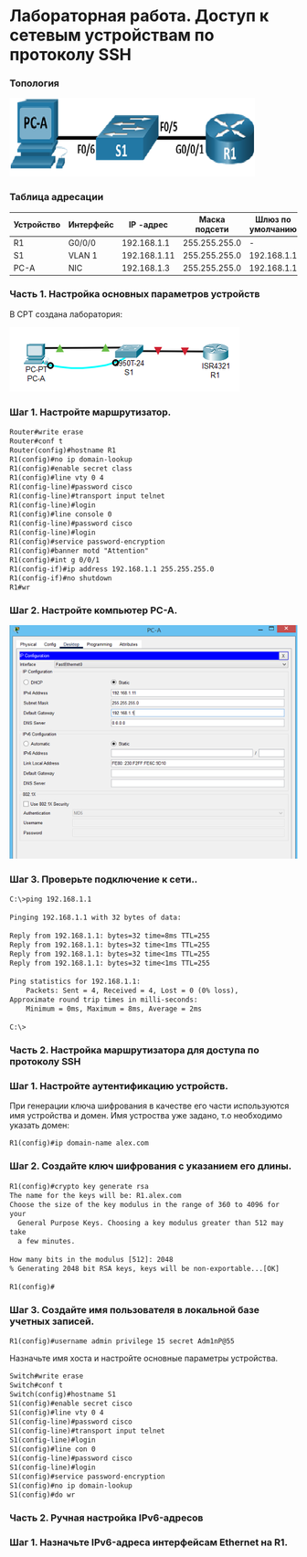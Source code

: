 # Лабораторная работа. Доступ к сетевым устройствам по протоколу SSH 

### Топология

![](lab5.png)

### Таблица адресации

| Устройство  | Интерфейс | IP  -адрес          | Маска подсети  | Шлюз по умолчанию |
|-------------|-----------|---------------------|----------------|-------------------|
| R1          | G0/0/0    | 192.168.1.1         | 255.255.255.0  | -                 | 
| S1          | VLAN 1    | 192.168.1.11        | 255.255.255.0  | 192.168.1.1       | 
| PC-A        | NIC       | 192.168.1.3         | 255.255.255.0  | 192.168.1.1       | 

### Часть 1. Настройка основных параметров устройств

В CPT создана лаборатория:

![](1.png)

### Шаг 1.  Настройте маршрутизатор.

```
Router#write erase 
Router#conf t
Router(config)#hostname R1
R1(config)#no ip domain-lookup 
R1(config)#enable secret class
R1(config)#line vty 0 4
R1(config-line)#password cisco
R1(config-line)#transport input telnet 
R1(config-line)#login 
R1(config)#line console 0
R1(config-line)#password cisco
R1(config-line)#login
R1(config)#service password-encryption 
R1(config)#banner motd "Attention"
R1(config)#int g 0/0/1
R1(config-if)#ip address 192.168.1.1 255.255.255.0
R1(config-if)#no shutdown 
R1#wr
```

### Шаг 2. Настройте компьютер PC-A.

![](pc.png)


### Шаг 3. Проверьте подключение к сети..
```
C:\>ping 192.168.1.1

Pinging 192.168.1.1 with 32 bytes of data:

Reply from 192.168.1.1: bytes=32 time=8ms TTL=255
Reply from 192.168.1.1: bytes=32 time<1ms TTL=255
Reply from 192.168.1.1: bytes=32 time<1ms TTL=255
Reply from 192.168.1.1: bytes=32 time<1ms TTL=255

Ping statistics for 192.168.1.1:
    Packets: Sent = 4, Received = 4, Lost = 0 (0% loss),
Approximate round trip times in milli-seconds:
    Minimum = 0ms, Maximum = 8ms, Average = 2ms

C:\>
```

### Часть 2. Настройка маршрутизатора для доступа по протоколу SSH



### Шаг 1. Настройте аутентификацию устройств.

При генерации ключа шифрования в качестве его части используются имя устройства и домен. Имя устроства уже задано, т.о необходимо указать домен:

```
R1(config)#ip domain-name alex.com
```

###  Шаг 2. Создайте ключ шифрования с указанием его длины.

```
R1(config)#crypto key generate rsa 
The name for the keys will be: R1.alex.com
Choose the size of the key modulus in the range of 360 to 4096 for your
  General Purpose Keys. Choosing a key modulus greater than 512 may take
  a few minutes.

How many bits in the modulus [512]: 2048
% Generating 2048 bit RSA keys, keys will be non-exportable...[OK]

R1(config)#
```

### Шаг 3. Создайте имя пользователя в локальной базе учетных записей.

```
R1(config)#username admin privilege 15 secret Adm1nP@55
```

Назначьте имя хоста и настройте основные параметры устройства.

```
Switch#write erase
Switch#conf t
Switch(config)#hostname S1
S1(config)#enable secret cisco
S1(config)#line vty 0 4
S1(config-line)#password cisco
S1(config-line)#transport input telnet
S1(config-line)#login
S1(config)#line con 0
S1(config-line)#password cisco
S1(config-line)#login
S1(config)#service password-encryption 
S1(config)#no ip domain-lookup 
S1(config)#do wr
```

### Часть 2. Ручная настройка IPv6-адресов

### Шаг 1. Назначьте IPv6-адреса интерфейсам Ethernet на R1.
